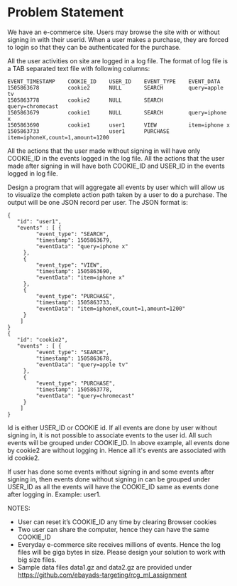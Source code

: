 # Problem Statement

We have an e-commerce site. Users may browse the site with or without signing in with their userid. When a user makes a 
purchase, they are forced to login so that they can be authenticated for the purchase.

All the user activities on site are logged in a log file. The format of log file is a TAB separated text file with
following columns:

    EVENT_TIMESTAMP    COOKIE_ID    USER_ID    EVENT_TYPE    EVENT_DATA
    1505863678         cookie2      NULL       SEARCH        query=apple tv
    1505863778         cookie2      NULL       SEARCH        query=chromecast
    1505863679         cookie1      NULL       SEARCH        query=iphone x
    1505863690         cookie1      user1      VIEW          item=iphone x
    1505863733                      user1      PURCHASE      item=iphoneX,count=1,amount=1200


All the actions that the user made without signing in will have only COOKIE_ID in the events logged in the log file.
All the actions that the user made after signing in will have both COOKIE_ID and USER_ID in the events logged in log file.

Design a program that will aggregate all events by user which will allow us to visualize the complete action path taken 
by a user to do a purchase. The output will be one JSON record per user. The JSON format is:

````
{
   "id": "user1",
   "events" : [ {
         "event_type": "SEARCH",
         "timestamp": 1505863679,
         "eventData": "query=iphone x"
     },
     {
         "event_type": "VIEW",
         "timestamp": 1505863690,
         "eventData": "item=iphone x"
     },
     {
         "event_type": "PURCHASE",
         "timestamp": 1505863733,
         "eventData": "item=iphoneX,count=1,amount=1200"
     }
    ]
}
{
   "id": "cookie2",
   "events" : [ {
         "event_type": "SEARCH",
         "timestamp": 1505863678,
         "eventData": "query=apple tv"
     },
     {
         "event_type": "PURCHASE",
         "timestamp": 1505863778,
         "eventData": "query=chromecast"
     }
    ]
}
````

Id is either USER_ID or COOKIE id. If all events are done by user without signing in, it is not possible to associate 
events to the user id. All such events will be grouped under COOKIE_ID. In above example, all events done by cookie2 are
without logging in. Hence all it's events are associated with id cookie2.

If user has done some events without signing in and some events after signing in, then events done without signing in 
can be grouped under USER_ID as all the events will have the COOKIE_ID same as events done after logging in. Example: user1.

NOTES:
- User can reset it’s COOKIE_ID any time by clearing Browser cookies
- Two user can share the computer, hence they can have the same COOKIE_ID
- Everyday e-commerce site receives millions of events. Hence the log files will be giga bytes in size. Please design your solution to work with big size files.
- Sample data files data1.gz and data2.gz are provided under https://github.com/ebayads-targeting/rcg_ml_assignment 
